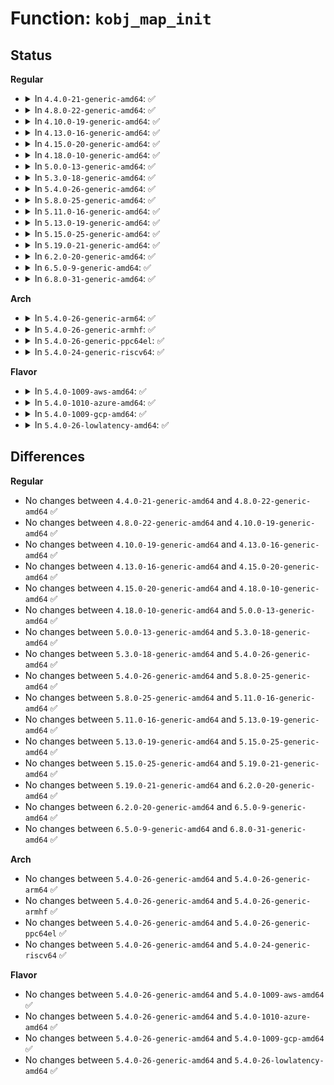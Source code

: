 # Function: <code>kobj_map_init</code>

## Status
<b>Regular</b>
<ul>
<li>
<details>
<summary>In <code>4.4.0-21-generic-amd64</code>: ✅</summary>

```c
struct kobj_map * kobj_map_init(kobj_probe_t * base_probe, struct mutex * lock)
```

```json
{
  "name": "kobj_map_init",
  "collision_type": "Unique Global",
  "inline_type": "No",
  "funcs": [
    {
      "addr": 18446744071584412368,
      "name": "kobj_map_init",
      "external": true,
      "loc": "drivers/base/map.c:135",
      "file": "drivers/base/map.c",
      "inline": "seen, unknown",
      "caller_inline": [],
      "caller_func": [
        "fs/char_dev.c:chrdev_init",
        "block/genhd.c:genhd_device_init"
      ]
    }
  ],
  "symbols": [
    {
      "addr": 18446744071584412368,
      "name": "kobj_map_init",
      "section": ".text",
      "bind": "STB_GLOBAL",
      "size": 171
    }
  ]
}
```
</details>
</li>
<li>
<details>
<summary>In <code>4.8.0-22-generic-amd64</code>: ✅</summary>

```c
struct kobj_map * kobj_map_init(kobj_probe_t * base_probe, struct mutex * lock)
```

```json
{
  "name": "kobj_map_init",
  "collision_type": "Unique Global",
  "inline_type": "No",
  "funcs": [
    {
      "addr": 18446744071584747680,
      "name": "kobj_map_init",
      "external": true,
      "loc": "drivers/base/map.c:135",
      "file": "drivers/base/map.c",
      "inline": "seen, unknown",
      "caller_inline": [],
      "caller_func": [
        "fs/char_dev.c:chrdev_init",
        "block/genhd.c:genhd_device_init"
      ]
    }
  ],
  "symbols": [
    {
      "addr": 18446744071584747680,
      "name": "kobj_map_init",
      "section": ".text",
      "bind": "STB_GLOBAL",
      "size": 171
    }
  ]
}
```
</details>
</li>
<li>
<details>
<summary>In <code>4.10.0-19-generic-amd64</code>: ✅</summary>

```c
struct kobj_map * kobj_map_init(kobj_probe_t * base_probe, struct mutex * lock)
```

```json
{
  "name": "kobj_map_init",
  "collision_type": "Unique Global",
  "inline_type": "No",
  "funcs": [
    {
      "addr": 18446744071584937744,
      "name": "kobj_map_init",
      "external": true,
      "loc": "drivers/base/map.c:135",
      "file": "drivers/base/map.c",
      "inline": "seen, unknown",
      "caller_inline": [],
      "caller_func": [
        "fs/char_dev.c:chrdev_init",
        "block/genhd.c:genhd_device_init"
      ]
    }
  ],
  "symbols": [
    {
      "addr": 18446744071584937744,
      "name": "kobj_map_init",
      "section": ".text",
      "bind": "STB_GLOBAL",
      "size": 171
    }
  ]
}
```
</details>
</li>
<li>
<details>
<summary>In <code>4.13.0-16-generic-amd64</code>: ✅</summary>

```c
struct kobj_map * kobj_map_init(kobj_probe_t * base_probe, struct mutex * lock)
```

```json
{
  "name": "kobj_map_init",
  "collision_type": "Unique Global",
  "inline_type": "No",
  "funcs": [
    {
      "addr": 18446744071585022400,
      "name": "kobj_map_init",
      "external": true,
      "loc": "drivers/base/map.c:135",
      "file": "drivers/base/map.c",
      "inline": "seen, unknown",
      "caller_inline": [],
      "caller_func": [
        "fs/char_dev.c:chrdev_init",
        "block/genhd.c:genhd_device_init"
      ]
    }
  ],
  "symbols": [
    {
      "addr": 18446744071585022400,
      "name": "kobj_map_init",
      "section": ".text",
      "bind": "STB_GLOBAL",
      "size": 171
    }
  ]
}
```
</details>
</li>
<li>
<details>
<summary>In <code>4.15.0-20-generic-amd64</code>: ✅</summary>

```c
struct kobj_map * kobj_map_init(kobj_probe_t * base_probe, struct mutex * lock)
```

```json
{
  "name": "kobj_map_init",
  "collision_type": "Unique Global",
  "inline_type": "No",
  "funcs": [
    {
      "addr": 18446744071585445008,
      "name": "kobj_map_init",
      "external": true,
      "loc": "drivers/base/map.c:135",
      "file": "drivers/base/map.c",
      "inline": "seen, unknown",
      "caller_inline": [],
      "caller_func": [
        "fs/char_dev.c:chrdev_init",
        "block/genhd.c:genhd_device_init"
      ]
    }
  ],
  "symbols": [
    {
      "addr": 18446744071585445008,
      "name": "kobj_map_init",
      "section": ".text",
      "bind": "STB_GLOBAL",
      "size": 171
    }
  ]
}
```
</details>
</li>
<li>
<details>
<summary>In <code>4.18.0-10-generic-amd64</code>: ✅</summary>

```c
struct kobj_map * kobj_map_init(kobj_probe_t * base_probe, struct mutex * lock)
```

```json
{
  "name": "kobj_map_init",
  "collision_type": "Unique Global",
  "inline_type": "No",
  "funcs": [
    {
      "addr": 18446744071585688208,
      "name": "kobj_map_init",
      "external": true,
      "loc": "drivers/base/map.c:135",
      "file": "drivers/base/map.c",
      "inline": "seen, unknown",
      "caller_inline": [],
      "caller_func": [
        "fs/char_dev.c:chrdev_init",
        "block/genhd.c:genhd_device_init"
      ]
    }
  ],
  "symbols": [
    {
      "addr": 18446744071585688208,
      "name": "kobj_map_init",
      "section": ".text",
      "bind": "STB_GLOBAL",
      "size": 171
    }
  ]
}
```
</details>
</li>
<li>
<details>
<summary>In <code>5.0.0-13-generic-amd64</code>: ✅</summary>

```c
struct kobj_map * kobj_map_init(kobj_probe_t * base_probe, struct mutex * lock)
```

```json
{
  "name": "kobj_map_init",
  "collision_type": "Unique Global",
  "inline_type": "No",
  "funcs": [
    {
      "addr": 18446744071585818416,
      "name": "kobj_map_init",
      "external": true,
      "loc": "drivers/base/map.c:135",
      "file": "drivers/base/map.c",
      "inline": "seen, unknown",
      "caller_inline": [],
      "caller_func": [
        "fs/char_dev.c:chrdev_init",
        "block/genhd.c:genhd_device_init"
      ]
    }
  ],
  "symbols": [
    {
      "addr": 18446744071585818416,
      "name": "kobj_map_init",
      "section": ".text",
      "bind": "STB_GLOBAL",
      "size": 171
    }
  ]
}
```
</details>
</li>
<li>
<details>
<summary>In <code>5.3.0-18-generic-amd64</code>: ✅</summary>

```c
struct kobj_map * kobj_map_init(kobj_probe_t * base_probe, struct mutex * lock)
```

```json
{
  "name": "kobj_map_init",
  "collision_type": "Unique Global",
  "inline_type": "No",
  "funcs": [
    {
      "addr": 18446744071586052000,
      "name": "kobj_map_init",
      "external": true,
      "loc": "drivers/base/map.c:135",
      "file": "drivers/base/map.c",
      "inline": "seen, unknown",
      "caller_inline": [],
      "caller_func": [
        "fs/char_dev.c:chrdev_init",
        "block/genhd.c:genhd_device_init"
      ]
    }
  ],
  "symbols": [
    {
      "addr": 18446744071586052000,
      "name": "kobj_map_init",
      "section": ".text",
      "bind": "STB_GLOBAL",
      "size": 174
    }
  ]
}
```
</details>
</li>
<li>
<details>
<summary>In <code>5.4.0-26-generic-amd64</code>: ✅</summary>

```c
struct kobj_map * kobj_map_init(kobj_probe_t * base_probe, struct mutex * lock)
```

```json
{
  "name": "kobj_map_init",
  "collision_type": "Unique Global",
  "inline_type": "No",
  "funcs": [
    {
      "addr": 18446744071586200048,
      "name": "kobj_map_init",
      "external": true,
      "loc": "drivers/base/map.c:135",
      "file": "drivers/base/map.c",
      "inline": "seen, unknown",
      "caller_inline": [],
      "caller_func": [
        "fs/char_dev.c:chrdev_init",
        "block/genhd.c:genhd_device_init"
      ]
    }
  ],
  "symbols": [
    {
      "addr": 18446744071586200048,
      "name": "kobj_map_init",
      "section": ".text",
      "bind": "STB_GLOBAL",
      "size": 174
    }
  ]
}
```
</details>
</li>
<li>
<details>
<summary>In <code>5.8.0-25-generic-amd64</code>: ✅</summary>

```c
struct kobj_map * kobj_map_init(kobj_probe_t * base_probe, struct mutex * lock)
```

```json
{
  "name": "kobj_map_init",
  "collision_type": "Unique Global",
  "inline_type": "No",
  "funcs": [
    {
      "addr": 18446744071586962832,
      "name": "kobj_map_init",
      "external": true,
      "loc": "drivers/base/map.c:135",
      "file": "drivers/base/map.c",
      "inline": "seen, unknown",
      "caller_inline": [],
      "caller_func": [
        "fs/char_dev.c:chrdev_init",
        "block/genhd.c:genhd_device_init"
      ]
    }
  ],
  "symbols": [
    {
      "addr": 18446744071586962832,
      "name": "kobj_map_init",
      "section": ".text",
      "bind": "STB_GLOBAL",
      "size": 163
    }
  ]
}
```
</details>
</li>
<li>
<details>
<summary>In <code>5.11.0-16-generic-amd64</code>: ✅</summary>

```c
struct kobj_map * kobj_map_init(kobj_probe_t * base_probe, struct mutex * lock)
```

```json
{
  "name": "kobj_map_init",
  "collision_type": "Unique Global",
  "inline_type": "No",
  "funcs": [
    {
      "addr": 18446744071587048160,
      "name": "kobj_map_init",
      "external": true,
      "loc": "drivers/base/map.c:135",
      "file": "drivers/base/map.c",
      "inline": "seen, unknown",
      "caller_inline": [],
      "caller_func": [
        "fs/char_dev.c:chrdev_init"
      ]
    }
  ],
  "symbols": [
    {
      "addr": 18446744071587048160,
      "name": "kobj_map_init",
      "section": ".text",
      "bind": "STB_GLOBAL",
      "size": 163
    }
  ]
}
```
</details>
</li>
<li>
<details>
<summary>In <code>5.13.0-19-generic-amd64</code>: ✅</summary>

```c
struct kobj_map * kobj_map_init(kobj_probe_t * base_probe, struct mutex * lock)
```

```json
{
  "name": "kobj_map_init",
  "collision_type": "Unique Global",
  "inline_type": "No",
  "funcs": [
    {
      "addr": 18446744071586931952,
      "name": "kobj_map_init",
      "external": true,
      "loc": "drivers/base/map.c:135",
      "file": "drivers/base/map.c",
      "inline": "seen, unknown",
      "caller_inline": [],
      "caller_func": [
        "fs/char_dev.c:chrdev_init"
      ]
    }
  ],
  "symbols": [
    {
      "addr": 18446744071586931952,
      "name": "kobj_map_init",
      "section": ".text",
      "bind": "STB_GLOBAL",
      "size": 171
    }
  ]
}
```
</details>
</li>
<li>
<details>
<summary>In <code>5.15.0-25-generic-amd64</code>: ✅</summary>

```c
struct kobj_map * kobj_map_init(kobj_probe_t * base_probe, struct mutex * lock)
```

```json
{
  "name": "kobj_map_init",
  "collision_type": "Unique Global",
  "inline_type": "No",
  "funcs": [
    {
      "addr": 18446744071587494752,
      "name": "kobj_map_init",
      "external": true,
      "loc": "drivers/base/map.c:135",
      "file": "drivers/base/map.c",
      "inline": "seen, unknown",
      "caller_inline": [],
      "caller_func": [
        "fs/char_dev.c:chrdev_init"
      ]
    }
  ],
  "symbols": [
    {
      "addr": 18446744071587494752,
      "name": "kobj_map_init",
      "section": ".text",
      "bind": "STB_GLOBAL",
      "size": 186
    }
  ]
}
```
</details>
</li>
<li>
<details>
<summary>In <code>5.19.0-21-generic-amd64</code>: ✅</summary>

```c
struct kobj_map * kobj_map_init(kobj_probe_t * base_probe, struct mutex * lock)
```

```json
{
  "name": "kobj_map_init",
  "collision_type": "Unique Global",
  "inline_type": "No",
  "funcs": [
    {
      "addr": 18446744071588818096,
      "name": "kobj_map_init",
      "external": true,
      "loc": "drivers/base/map.c:135",
      "file": "drivers/base/map.c",
      "inline": "seen, unknown",
      "caller_inline": [],
      "caller_func": [
        "fs/char_dev.c:chrdev_init"
      ]
    }
  ],
  "symbols": [
    {
      "addr": 18446744071588818096,
      "name": "kobj_map_init",
      "section": ".text",
      "bind": "STB_GLOBAL",
      "size": 196
    }
  ]
}
```
</details>
</li>
<li>
<details>
<summary>In <code>6.2.0-20-generic-amd64</code>: ✅</summary>

```c
struct kobj_map * kobj_map_init(kobj_probe_t * base_probe, struct mutex * lock)
```

```json
{
  "name": "kobj_map_init",
  "collision_type": "Unique Global",
  "inline_type": "No",
  "funcs": [
    {
      "addr": 18446744071590316912,
      "name": "kobj_map_init",
      "external": true,
      "loc": "drivers/base/map.c:135",
      "file": "drivers/base/map.c",
      "inline": "seen, unknown",
      "caller_inline": [],
      "caller_func": [
        "fs/char_dev.c:chrdev_init"
      ]
    }
  ],
  "symbols": [
    {
      "addr": 18446744071590316912,
      "name": "kobj_map_init",
      "section": ".text",
      "bind": "STB_GLOBAL",
      "size": 196
    }
  ]
}
```
</details>
</li>
<li>
<details>
<summary>In <code>6.5.0-9-generic-amd64</code>: ✅</summary>

```c
struct kobj_map * kobj_map_init(kobj_probe_t * base_probe, struct mutex * lock)
```

```json
{
  "name": "kobj_map_init",
  "collision_type": "Unique Global",
  "inline_type": "No",
  "funcs": [
    {
      "addr": 18446744071590636720,
      "name": "kobj_map_init",
      "external": true,
      "loc": "drivers/base/map.c:135",
      "file": "drivers/base/map.c",
      "inline": "seen, unknown",
      "caller_inline": [],
      "caller_func": [
        "fs/char_dev.c:chrdev_init"
      ]
    }
  ],
  "symbols": [
    {
      "addr": 18446744071590636720,
      "name": "kobj_map_init",
      "section": ".text",
      "bind": "STB_GLOBAL",
      "size": 196
    }
  ]
}
```
</details>
</li>
<li>
<details>
<summary>In <code>6.8.0-31-generic-amd64</code>: ✅</summary>

```c
struct kobj_map * kobj_map_init(kobj_probe_t * base_probe, struct mutex * lock)
```

```json
{
  "name": "kobj_map_init",
  "collision_type": "Unique Global",
  "inline_type": "No",
  "funcs": [
    {
      "addr": 18446744071590996688,
      "name": "kobj_map_init",
      "external": true,
      "loc": "drivers/base/map.c:135",
      "file": "drivers/base/map.c",
      "inline": "seen, unknown",
      "caller_inline": [],
      "caller_func": [
        "fs/char_dev.c:chrdev_init"
      ]
    }
  ],
  "symbols": [
    {
      "addr": 18446744071590996688,
      "name": "kobj_map_init",
      "section": ".text",
      "bind": "STB_GLOBAL",
      "size": 290
    }
  ]
}
```
</details>
</li>
</ul>
<b>Arch</b>
<ul>
<li>
<details>
<summary>In <code>5.4.0-26-generic-arm64</code>: ✅</summary>

```c
struct kobj_map * kobj_map_init(kobj_probe_t * base_probe, struct mutex * lock)
```

```json
{
  "name": "kobj_map_init",
  "collision_type": "Unique Global",
  "inline_type": "No",
  "funcs": [
    {
      "addr": 18446603336499000904,
      "name": "kobj_map_init",
      "external": true,
      "loc": "drivers/base/map.c:135",
      "file": "drivers/base/map.c",
      "inline": "seen, unknown",
      "caller_inline": [],
      "caller_func": [
        "fs/char_dev.c:chrdev_init",
        "block/genhd.c:genhd_device_init"
      ]
    }
  ],
  "symbols": [
    {
      "addr": 18446603336499000904,
      "name": "kobj_map_init",
      "section": ".text",
      "bind": "STB_GLOBAL",
      "size": 180
    }
  ]
}
```
</details>
</li>
<li>
<details>
<summary>In <code>5.4.0-26-generic-armhf</code>: ✅</summary>

```c
struct kobj_map * kobj_map_init(kobj_probe_t * base_probe, struct mutex * lock)
```

```json
{
  "name": "kobj_map_init",
  "collision_type": "Unique Global",
  "inline_type": "No",
  "funcs": [
    {
      "addr": 3231567264,
      "name": "kobj_map_init",
      "external": true,
      "loc": "drivers/base/map.c:135",
      "file": "drivers/base/map.c",
      "inline": "seen, unknown",
      "caller_inline": [],
      "caller_func": [
        "fs/char_dev.c:chrdev_init",
        "block/genhd.c:genhd_device_init"
      ]
    }
  ],
  "symbols": [
    {
      "addr": 3231567264,
      "name": "kobj_map_init",
      "section": ".text",
      "bind": "STB_GLOBAL",
      "size": 160
    }
  ]
}
```
</details>
</li>
<li>
<details>
<summary>In <code>5.4.0-26-generic-ppc64el</code>: ✅</summary>

```c
struct kobj_map * kobj_map_init(kobj_probe_t * base_probe, struct mutex * lock)
```

```json
{
  "name": "kobj_map_init",
  "collision_type": "Unique Global",
  "inline_type": "No",
  "funcs": [
    {
      "addr": 13835058055292159920,
      "name": "kobj_map_init",
      "external": true,
      "loc": "drivers/base/map.c:135",
      "file": "drivers/base/map.c",
      "inline": "seen, unknown",
      "caller_inline": [],
      "caller_func": [
        "fs/char_dev.c:chrdev_init",
        "block/genhd.c:genhd_device_init"
      ]
    }
  ],
  "symbols": [
    {
      "addr": 13835058055292159920,
      "name": "kobj_map_init",
      "section": ".text",
      "bind": "STB_GLOBAL",
      "size": 240
    }
  ]
}
```
</details>
</li>
<li>
<details>
<summary>In <code>5.4.0-24-generic-riscv64</code>: ✅</summary>

```c
struct kobj_map * kobj_map_init(kobj_probe_t * base_probe, struct mutex * lock)
```

```json
{
  "name": "kobj_map_init",
  "collision_type": "Unique Global",
  "inline_type": "No",
  "funcs": [
    {
      "addr": 18446743936276373138,
      "name": "kobj_map_init",
      "external": true,
      "loc": "drivers/base/map.c:135",
      "file": "drivers/base/map.c",
      "inline": "seen, unknown",
      "caller_inline": [],
      "caller_func": [
        "fs/char_dev.c:chrdev_init",
        "block/genhd.c:genhd_device_init"
      ]
    }
  ],
  "symbols": [
    {
      "addr": 18446743936276373138,
      "name": "kobj_map_init",
      "section": ".text",
      "bind": "STB_GLOBAL",
      "size": 166
    }
  ]
}
```
</details>
</li>
</ul>
<b>Flavor</b>
<ul>
<li>
<details>
<summary>In <code>5.4.0-1009-aws-amd64</code>: ✅</summary>

```c
struct kobj_map * kobj_map_init(kobj_probe_t * base_probe, struct mutex * lock)
```

```json
{
  "name": "kobj_map_init",
  "collision_type": "Unique Global",
  "inline_type": "No",
  "funcs": [
    {
      "addr": 18446744071585960256,
      "name": "kobj_map_init",
      "external": true,
      "loc": "drivers/base/map.c:135",
      "file": "drivers/base/map.c",
      "inline": "seen, unknown",
      "caller_inline": [],
      "caller_func": [
        "fs/char_dev.c:chrdev_init",
        "block/genhd.c:genhd_device_init"
      ]
    }
  ],
  "symbols": [
    {
      "addr": 18446744071585960256,
      "name": "kobj_map_init",
      "section": ".text",
      "bind": "STB_GLOBAL",
      "size": 174
    }
  ]
}
```
</details>
</li>
<li>
<details>
<summary>In <code>5.4.0-1010-azure-amd64</code>: ✅</summary>

```c
struct kobj_map * kobj_map_init(kobj_probe_t * base_probe, struct mutex * lock)
```

```json
{
  "name": "kobj_map_init",
  "collision_type": "Unique Global",
  "inline_type": "No",
  "funcs": [
    {
      "addr": 18446744071585809520,
      "name": "kobj_map_init",
      "external": true,
      "loc": "drivers/base/map.c:135",
      "file": "drivers/base/map.c",
      "inline": "seen, unknown",
      "caller_inline": [],
      "caller_func": [
        "fs/char_dev.c:chrdev_init",
        "block/genhd.c:genhd_device_init"
      ]
    }
  ],
  "symbols": [
    {
      "addr": 18446744071585809520,
      "name": "kobj_map_init",
      "section": ".text",
      "bind": "STB_GLOBAL",
      "size": 174
    }
  ]
}
```
</details>
</li>
<li>
<details>
<summary>In <code>5.4.0-1009-gcp-amd64</code>: ✅</summary>

```c
struct kobj_map * kobj_map_init(kobj_probe_t * base_probe, struct mutex * lock)
```

```json
{
  "name": "kobj_map_init",
  "collision_type": "Unique Global",
  "inline_type": "No",
  "funcs": [
    {
      "addr": 18446744071586150064,
      "name": "kobj_map_init",
      "external": true,
      "loc": "drivers/base/map.c:135",
      "file": "drivers/base/map.c",
      "inline": "seen, unknown",
      "caller_inline": [],
      "caller_func": [
        "fs/char_dev.c:chrdev_init",
        "block/genhd.c:genhd_device_init"
      ]
    }
  ],
  "symbols": [
    {
      "addr": 18446744071586150064,
      "name": "kobj_map_init",
      "section": ".text",
      "bind": "STB_GLOBAL",
      "size": 174
    }
  ]
}
```
</details>
</li>
<li>
<details>
<summary>In <code>5.4.0-26-lowlatency-amd64</code>: ✅</summary>

```c
struct kobj_map * kobj_map_init(kobj_probe_t * base_probe, struct mutex * lock)
```

```json
{
  "name": "kobj_map_init",
  "collision_type": "Unique Global",
  "inline_type": "No",
  "funcs": [
    {
      "addr": 18446744071586258768,
      "name": "kobj_map_init",
      "external": true,
      "loc": "drivers/base/map.c:135",
      "file": "drivers/base/map.c",
      "inline": "seen, unknown",
      "caller_inline": [],
      "caller_func": [
        "fs/char_dev.c:chrdev_init",
        "block/genhd.c:genhd_device_init"
      ]
    }
  ],
  "symbols": [
    {
      "addr": 18446744071586258768,
      "name": "kobj_map_init",
      "section": ".text",
      "bind": "STB_GLOBAL",
      "size": 174
    }
  ]
}
```
</details>
</li>
</ul>

## Differences
<b>Regular</b>
<ul>
<li>
No changes between <code>4.4.0-21-generic-amd64</code> and <code>4.8.0-22-generic-amd64</code> ✅
</li>
<li>
No changes between <code>4.8.0-22-generic-amd64</code> and <code>4.10.0-19-generic-amd64</code> ✅
</li>
<li>
No changes between <code>4.10.0-19-generic-amd64</code> and <code>4.13.0-16-generic-amd64</code> ✅
</li>
<li>
No changes between <code>4.13.0-16-generic-amd64</code> and <code>4.15.0-20-generic-amd64</code> ✅
</li>
<li>
No changes between <code>4.15.0-20-generic-amd64</code> and <code>4.18.0-10-generic-amd64</code> ✅
</li>
<li>
No changes between <code>4.18.0-10-generic-amd64</code> and <code>5.0.0-13-generic-amd64</code> ✅
</li>
<li>
No changes between <code>5.0.0-13-generic-amd64</code> and <code>5.3.0-18-generic-amd64</code> ✅
</li>
<li>
No changes between <code>5.3.0-18-generic-amd64</code> and <code>5.4.0-26-generic-amd64</code> ✅
</li>
<li>
No changes between <code>5.4.0-26-generic-amd64</code> and <code>5.8.0-25-generic-amd64</code> ✅
</li>
<li>
No changes between <code>5.8.0-25-generic-amd64</code> and <code>5.11.0-16-generic-amd64</code> ✅
</li>
<li>
No changes between <code>5.11.0-16-generic-amd64</code> and <code>5.13.0-19-generic-amd64</code> ✅
</li>
<li>
No changes between <code>5.13.0-19-generic-amd64</code> and <code>5.15.0-25-generic-amd64</code> ✅
</li>
<li>
No changes between <code>5.15.0-25-generic-amd64</code> and <code>5.19.0-21-generic-amd64</code> ✅
</li>
<li>
No changes between <code>5.19.0-21-generic-amd64</code> and <code>6.2.0-20-generic-amd64</code> ✅
</li>
<li>
No changes between <code>6.2.0-20-generic-amd64</code> and <code>6.5.0-9-generic-amd64</code> ✅
</li>
<li>
No changes between <code>6.5.0-9-generic-amd64</code> and <code>6.8.0-31-generic-amd64</code> ✅
</li>
</ul>
<b>Arch</b>
<ul>
<li>
No changes between <code>5.4.0-26-generic-amd64</code> and <code>5.4.0-26-generic-arm64</code> ✅
</li>
<li>
No changes between <code>5.4.0-26-generic-amd64</code> and <code>5.4.0-26-generic-armhf</code> ✅
</li>
<li>
No changes between <code>5.4.0-26-generic-amd64</code> and <code>5.4.0-26-generic-ppc64el</code> ✅
</li>
<li>
No changes between <code>5.4.0-26-generic-amd64</code> and <code>5.4.0-24-generic-riscv64</code> ✅
</li>
</ul>
<b>Flavor</b>
<ul>
<li>
No changes between <code>5.4.0-26-generic-amd64</code> and <code>5.4.0-1009-aws-amd64</code> ✅
</li>
<li>
No changes between <code>5.4.0-26-generic-amd64</code> and <code>5.4.0-1010-azure-amd64</code> ✅
</li>
<li>
No changes between <code>5.4.0-26-generic-amd64</code> and <code>5.4.0-1009-gcp-amd64</code> ✅
</li>
<li>
No changes between <code>5.4.0-26-generic-amd64</code> and <code>5.4.0-26-lowlatency-amd64</code> ✅
</li>
</ul>

